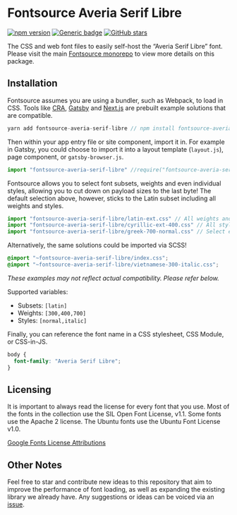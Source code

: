 # Fontsource Averia Serif Libre
[![npm version](https://badge.fury.io/js/fontsource-averia-serif-libre.svg)](https://github.com/DecliningLotus/fontsource) [![Generic badge](https://img.shields.io/badge/fontsource-passing-brightgreen)](https://github.com/DecliningLotus/fontsource) [![GitHub stars](https://img.shields.io/github/stars/DecliningLotus/fontsource.svg?style=social&label=Star)](https://GitHub.com/DecliningLotus/fontsource/stargazers/)

The CSS and web font files to easily self-host the “Averia Serif Libre” font. Please visit the main [Fontsource monorepo](https://github.com/DecliningLotus/fontsource) to view more details on this package.

## Installation

Fontsource assumes you are using a bundler, such as Webpack, to load in CSS. Tools like [CRA](https://create-react-app.dev/), [Gatsby](https://www.gatsbyjs.org/) and [Next.js](https://nextjs.org/) are prebuilt example solutions that are compatible.

```javascript
yarn add fontsource-averia-serif-libre // npm install fontsource-averia-serif-libre
```

Then within your app entry file or site component, import it in. For example in Gatsby, you could choose to import it into a layout template (`layout.js`), page component, or `gatsby-browser.js`.

```javascript
import "fontsource-averia-serif-libre" //require("fontsource-averia-serif-libre")
```

Fontsource allows you to select font subsets, weights and even individual styles, allowing you to cut down on payload sizes to the last byte! The default selection above, however, sticks to the Latin subset including all weights and styles.

```javascript
import "fontsource-averia-serif-libre/latin-ext.css" // All weights and styles included.
import "fontsource-averia-serif-libre/cyrillic-ext-400.css" // All styles included.
import "fontsource-averia-serif-libre/greek-700-normal.css" // Select either normal or italic.
```

Alternatively, the same solutions could be imported via SCSS!

```scss
@import "~fontsource-averia-serif-libre/index.css";
@import "~fontsource-averia-serif-libre/vietnamese-300-italic.css";
```

_These examples may not reflect actual compatibility. Please refer below._

Supported variables:
- Subsets: `[latin]`
- Weights: `[300,400,700]`
- Styles: `[normal,italic]`

Finally, you can reference the font name in a CSS stylesheet, CSS Module, or CSS-in-JS.

```css
body {
  font-family: "Averia Serif Libre";
}
```

## Licensing 

It is important to always read the license for every font that you use.
Most of the fonts in the collection use the SIL Open Font License, v1.1. Some fonts use the Apache 2 license. The Ubuntu fonts use the Ubuntu Font License v1.0.

[Google Fonts License Attributions](https://fonts.google.com/attribution)

## Other Notes

Feel free to star and contribute new ideas to this repository that aim to improve the performance of font loading, as well as expanding the existing library we already have. Any suggestions or ideas can be voiced via an [issue](https://github.com/DecliningLotus/fontsource/issues).

